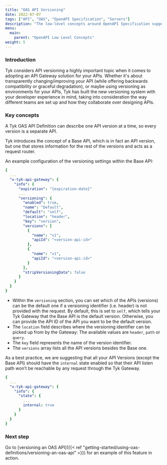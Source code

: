 ```yaml
---
title: "OAS API Versioning"
date: 2022-07-07
tags: ["API", "OAS", "OpenAPI Specification", "Servers"]
description: "The low-level concepts around OpenAPI Specification support in Tyk"
menu:
  main:
    parent: "OpenAPI Low Level Concepts"
weight: 5
---
```


### Introduction

Tyk considers API versioning a highly important topic when it comes to adopting an API Gateway solution for your APIs. Whether it's about transparently changing/improving your API (while offering backwards compatibility or graceful degradation), or maybe using versioning as environments for your APIs, Tyk has built the new versioning system with your developer experience in mind, taking into consideration the way different teams are set up and how they collaborate over designing APIs.

### Key concepts

A Tyk OAS API Definition can describe one API version at a time, so every version is a separate API.

Tyk introduces the concept of a Base API, which is in fact an API version, but one that stores information for the rest of the versions and acts as a request router. 

An example configuration of the versioning settings within the Base API:

```yaml
{
  ...
  "x-tyk-api-gateway": {
    "info": {
      "expiration": "{expiration-date}"
      ...
      "versioning": {
        "enabled": true,
        "name": "Default",
        "default": "self",
        "location": "header",
        "key": "version",
        "versions": [
          {
            "name": "v1",
            "apiId": "<version-api-id>"
          },
          {
            "name": "v1",
            "apiId": "<version-api-id>"
          }
        ],
        "stripVersioningData": false
      }
    }
  }
}
```


- Within the `versioning` section, you can set which of the APIs (versions) can be the default one if a versioning identifier (i.e. header) is not provided with the request. By default, this is set to `self`, which tells your Tyk Gateway that the Base API is the default version. Otherwise, you can provide the API ID of the API you want to be the default version.
- The `location` field describes where the versioning identifier can be picked up from by the Gateway: The available values are `header`, `path` or `query`.
- The `key` field represents the name of the version identifier.
- The `versions` array lists all the API versions besides the Base one.

As a best practice, we are suggesting that all your API Versions (except the Base API) should have the `internal` state enabled so that their API listen path won’t be reachable by any request through the Tyk Gateway.

```yaml
{
  ...
  "x-tyk-api-gateway": {
    "info": {
      "state": {
        ...
        internal: true
      }
    }
  }
}
```
### Next step

Go to [versioning an OAS API]({{< ref "getting-started/using-oas-definitions/versioning-an-oas-api" >}}) for an example of this feature in action.
